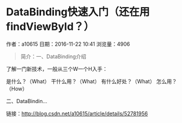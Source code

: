 # DataBinding快速入门（还在用findViewById？）
作者：a10615
日期：2016-11-22 10:41
浏览量：4906
> 简介：一、DataBinding介绍

了解一门新技术，一般从三个W一个H入手：


是什么？（What）
干什么用？（What）
有什么好处？（What）
怎么用？（How）


二、DataBindin...

 链接：http://blog.csdn.net/a10615/article/details/52781956
